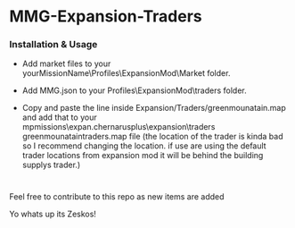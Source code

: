 # MMG-Expansion-Traders
### Installation & Usage
* Add market files to your yourMissionName\Profiles\ExpansionMod\Market folder.
* Add MMG.json to your Profiles\ExpansionMod\traders folder.

* Copy and paste the line inside Expansion/Traders/greenmounatain.map and add that to your mpmissions\expan.chernarusplus\expansion\traders greenmounataintraders.map file (the location of the trader is kinda bad so I recommend changing the location. if use are using the default trader locations from expansion mod it will be behind the building supplys trader.)
# 
Feel free to contribute to this repo as new items are added

Yo whats up its Zeskos!
